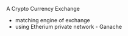 A Crypto Currency Exchange
- matching engine of exchange
- using Etherium private network - Ganache
